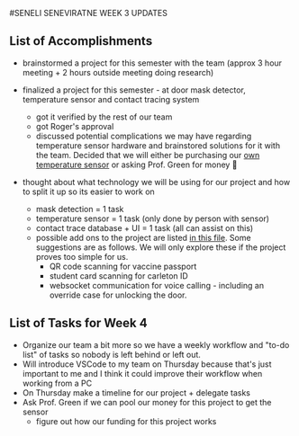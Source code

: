 #SENELI SENEVIRATNE WEEK 3 UPDATES

## List of Accomplishments

* brainstormed a project for this semester with the team (approx 3 hour meeting + 2 hours outside meeting doing research)

* finalized a project for this semester - at door mask detector, temperature sensor and contact tracing system
    * got it verified by the rest of our team
    * got Roger's approval
    * discussed potential complications we may have regarding temperature sensor hardware and brainstored solutions for it with the team. Decided that we will either be purchasing our [own temperature sensor](https://media.digikey.com/pdf/Data%20Sheets/Adafruit%20PDFs/4469_Web.pdf) or asking Prof. Green for money 🙇

* thought about what technology we will be using for our project and how to split it up so its easier to work on 
    * mask detection = 1 task
    * temperature sensor = 1 task (only done by person with sensor)
    * contact trace database + UI = 1 task (all can assist on this)
    * possible add ons to the project are listed [in this file](https://docs.google.com/document/d/1cvoA9BHfWBHuFr_lcSfAWL0ZDv89R7bUhB8-zpyhEFo/edit?usp=sharing). Some suggestions are as follows. We will only explore these if the project proves too simple for us.  
        * QR code scanning for vaccine passport
        * student card scanning for carleton ID
        * websocket communication for voice calling - including an override case for unlocking the door. 

## List of Tasks for Week 4

* Organize our team a bit more so we have a weekly workflow and "to-do list" of tasks so nobody is left behind or left out. 
* Will introduce VSCode to my team on Thursday because that's just important to me and I think it could improve their workflow when working from a PC
* On Thursday make a timeline for our project + delegate tasks 
* Ask Prof. Green if we can pool our money for this project to get the sensor
    * figure out how our funding for this project works 